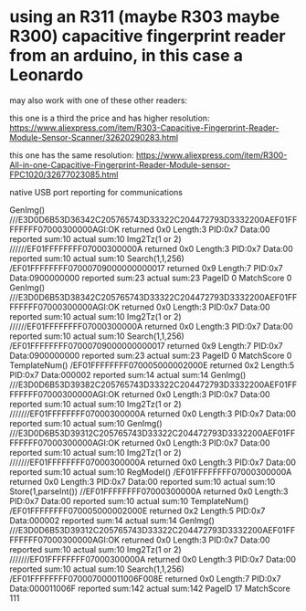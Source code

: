 # using an R311 (maybe R303 maybe R300) capacitive fingerprint reader from an arduino, in this case a Leonardo

may also work with one of these other readers:

this one is a third the price and has higher resolution:
https://www.aliexpress.com/item/R303-Capacitive-Fingerprint-Reader-Module-Sensor-Scanner/32620290283.html

this one has the same resolution:
https://www.aliexpress.com/item/R300-All-in-one-Capacitive-Fingerprint-Reader-Module-sensor-FPC1020/32677023085.html

native USB port reporting for communications

GenImg() ///E3D0D6B53D36342C205765743D33322C204472793D3332200AEF01FFFFFFFF07000300000AGI:OK  returned 0x0  Length:3  PID:0x7  Data:00  reported sum:10  actual sum:10
Img2Tz(1 or 2) //////EF01FFFFFFFF07000300000A  returned 0x0  Length:3  PID:0x7  Data:00  reported sum:10  actual sum:10
Search(1,1,256) /EF01FFFFFFFF07000709000000000017  returned 0x9  Length:7  PID:0x7  Data:0900000000  reported sum:23  actual sum:23
PageID 0  MatchScore 0
GenImg() ///E3D0D6B53D38342C205765743D33322C204472793D3332200AEF01FFFFFFFF07000300000AGI:OK  returned 0x0  Length:3  PID:0x7  Data:00  reported sum:10  actual sum:10
Img2Tz(1 or 2) //////EF01FFFFFFFF07000300000A  returned 0x0  Length:3  PID:0x7  Data:00  reported sum:10  actual sum:10
Search(1,1,256) /EF01FFFFFFFF07000709000000000017  returned 0x9  Length:7  PID:0x7  Data:0900000000  reported sum:23  actual sum:23
PageID 0  MatchScore 0
TemplateNum() /EF01FFFFFFFF070005000002000E  returned 0x2  Length:5  PID:0x7  Data:000002  reported sum:14  actual sum:14
GenImg() ///E3D0D6B53D39382C205765743D33322C204472793D3332200AEF01FFFFFFFF07000300000AGI:OK  returned 0x0  Length:3  PID:0x7  Data:00  reported sum:10  actual sum:10
Img2Tz(1 or 2) ///////EF01FFFFFFFF07000300000A  returned 0x0  Length:3  PID:0x7  Data:00  reported sum:10  actual sum:10
GenImg() ///E3D0D6B53D39312C205765743D33322C204472793D3332200AEF01FFFFFFFF07000300000AGI:OK  returned 0x0  Length:3  PID:0x7  Data:00  reported sum:10  actual sum:10
Img2Tz(1 or 2) ///////EF01FFFFFFFF07000300000A  returned 0x0  Length:3  PID:0x7  Data:00  reported sum:10  actual sum:10
RegModel() /EF01FFFFFFFF07000300000A  returned 0x0  Length:3  PID:0x7  Data:00  reported sum:10  actual sum:10
Store(1,parseInt()) //EF01FFFFFFFF07000300000A  returned 0x0  Length:3  PID:0x7  Data:00  reported sum:10  actual sum:10
TemplateNum() /EF01FFFFFFFF070005000002000E  returned 0x2  Length:5  PID:0x7  Data:000002  reported sum:14  actual sum:14
GenImg() ///E3D0D6B53D39312C205765743D33322C204472793D3332200AEF01FFFFFFFF07000300000AGI:OK  returned 0x0  Length:3  PID:0x7  Data:00  reported sum:10  actual sum:10
Img2Tz(1 or 2) ///////EF01FFFFFFFF07000300000A  returned 0x0  Length:3  PID:0x7  Data:00  reported sum:10  actual sum:10
Search(1,1,256) /EF01FFFFFFFF070007000011006F008E  returned 0x0  Length:7  PID:0x7  Data:000011006F  reported sum:142  actual sum:142
PageID 17  MatchScore 111
